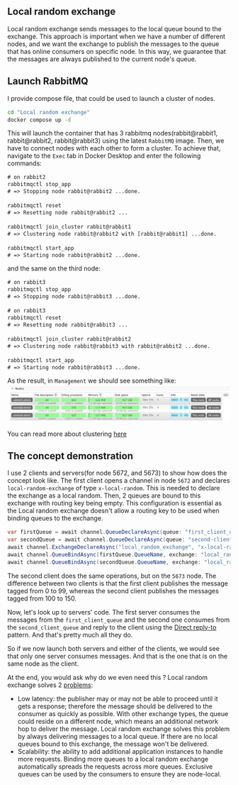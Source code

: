 ## Local random exchange
Local random exchange sends messages to the local queue bound to the exchange. This approach is important when we have 
a number of different nodes, and we want the exchange to publish the messages to the queue that has online consumers on specific
node. In this way, we guarantee that the messages are always published to the current node's queue.

## Launch RabbitMQ
I provide compose file, that could be used to launch a cluster of nodes.
```bash
cd "Local random exchange"
docker compose up -d
```
This will launch the container that has 3 rabbitmq nodes(rabbit@rabbit1, rabbit@rabbit2, rabbit@rabbit3) using the latest
`RabbitMQ` image. Then, we have to connect nodes with each other to form a cluster. To achieve that, navigate to the 
`Exec` tab in Docker Desktop and enter the following commands:
```
# on rabbit2
rabbitmqctl stop_app
# => Stopping node rabbit@rabbit2 ...done.

rabbitmqctl reset
# => Resetting node rabbit@rabbit2 ...

rabbitmqctl join_cluster rabbit@rabbit1
# => Clustering node rabbit@rabbit2 with [rabbit@rabbit1] ...done.

rabbitmqctl start_app
# => Starting node rabbit@rabbit2 ...done.
```

and the same on the third node:
```
# on rabbit3
rabbitmqctl stop_app
# => Stopping node rabbit@rabbit3 ...done.

# on rabbit3
rabbitmqctl reset
# => Resetting node rabbit@rabbit3 ...

rabbitmqctl join_cluster rabbit@rabbit2
# => Clustering node rabbit@rabbit3 with rabbit@rabbit2 ...done.

rabbitmqctl start_app
# => Starting node rabbit@rabbit3 ...done.
```
As the result, in `Management` we should see something like:
![img.png](management.png)

You can read more about clustering [here](https://www.rabbitmq.com/docs/clustering#clustering-and-clients)

## The concept demonstration
I use 2 clients and servers(for node 5672, and 5673) to show how does the concept look like. The first client opens a channel
in node `5672` and declares `local-random-exchange` of type `x-local-random`. This is needed to declare the exchange
as a local random. Then, 2 queues are bound to this exchange with routing key being empty. This configuration is essential
as the Local random exchange doesn't allow a routing key to be used when binding queues to the exchange. 
```csharp
var firstQueue = await channel.QueueDeclareAsync(queue: "first_client_queue", exclusive: false);
var secondQueue = await channel.QueueDeclareAsync(queue: "second-client-queue", exclusive: false);
await channel.ExchangeDeclareAsync("local_random_exchange", "x-local-random");
await channel.QueueBindAsync(firstQueue.QueueName, exchange: "local_random_exchange", routingKey: string.Empty);
await channel.QueueBindAsync(secondQueue.QueueName, exchange: "local_random_exchange", routingKey: string.Empty);
```
The second client does the same operations, but on the `5673` node. The difference between two clients is that the first client
publishes the message tagged from 0 to 99, whereas the second client publishes the messages tagged from 100 to 150.

Now, let's look up to servers' code. The first server consumes the messages from the `first_client_queue` and the second
one consumes from the `second_client_queue` and reply to the client using the [Direct reply-to](https://github.com/blendereru/rabbitmq-dotnet-samples/tree/main/Direct%20reply-to)
pattern. And that's pretty much all they do. 

So if we now launch both servers and either of the clients, we would see that only one server consumes messages. And that is 
the one that is on the same node as the client.

At the end, you would ask why do we even need this ? Local random exchange solves 2 [problems](https://www.rabbitmq.com/docs/local-random-exchange#motivation):
* Low latency: the publisher may or may not be able to proceed until it gets a response; therefore the message should be delivered to the consumer as quickly as possible. With other exchange types, the queue could reside on a different node, which means an additional network hop to deliver the message. Local random exchange solves this problem by always delivering messages to a local queue. If there are no local queues bound to this exchange, the message won't be delivered.
* Scalability: the ability to add additional application instances to handle more requests. Binding more queues to a local random exchange automatically spreads the requests across more queues. Exclusive queues can be used by the consumers to ensure they are node-local.


